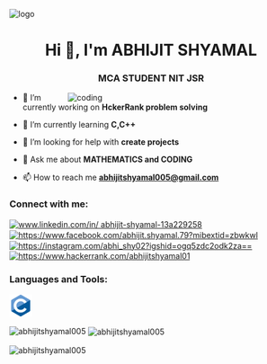 ![logo](https://github.com/abhijitshyamal005/abhijitshyamal005/blob/main/Blue%20Yellow%20Futuristic%20Virtual%20Technology%20Blog%20Banner.png)
<h1 align="center">Hi 👋, I'm ABHIJIT SHYAMAL</h1>
<h3 align="center">MCA STUDENT NIT JSR</h3>
<img align="right" alt="coding" width="400" src="https://user-images.githubusercontent.com/55389276/140866485-8fb1c876-9a8f-4d6a-98dc-08c4981eaf70.gif">

- 🔭 I’m currently working on **HckerRank problem solving**

- 🌱 I’m currently learning **C,C++**

- 🤝 I’m looking for help with **create projects**

- 💬 Ask me about **MATHEMATICS and CODING**

- 📫 How to reach me **abhijitshyamal005@gmail.com**

<h3 align="left">Connect with me:</h3>
<p align="left">
<a href="https://linkedin.com/in/www.linkedin.com/in/ abhijit-shyamal-13a229258" target="blank"><img align="center" src="https://raw.githubusercontent.com/rahuldkjain/github-profile-readme-generator/master/src/images/icons/Social/linked-in-alt.svg" alt="www.linkedin.com/in/ abhijit-shyamal-13a229258" height="30" width="40" /></a>
<a href="https://fb.com/https://www.facebook.com/abhijit.shyamal.79?mibextid=zbwkwl" target="blank"><img align="center" src="https://raw.githubusercontent.com/rahuldkjain/github-profile-readme-generator/master/src/images/icons/Social/facebook.svg" alt="https://www.facebook.com/abhijit.shyamal.79?mibextid=zbwkwl" height="30" width="40" /></a>
<a href="https://instagram.com/https://instagram.com/abhi_shy02?igshid=ogq5zdc2odk2za==" target="blank"><img align="center" src="https://raw.githubusercontent.com/rahuldkjain/github-profile-readme-generator/master/src/images/icons/Social/instagram.svg" alt="https://instagram.com/abhi_shy02?igshid=ogq5zdc2odk2za==" height="30" width="40" /></a>
<a href="https://www.hackerrank.com/https://www.hackerrank.com/abhijitshyamal01" target="blank"><img align="center" src="https://raw.githubusercontent.com/rahuldkjain/github-profile-readme-generator/master/src/images/icons/Social/hackerrank.svg" alt="https://www.hackerrank.com/abhijitshyamal01" height="30" width="40" /></a>
</p>

<h3 align="left">Languages and Tools:</h3>
<p align="left"> <a href="https://www.cprogramming.com/" target="_blank" rel="noreferrer"> <img src="https://raw.githubusercontent.com/devicons/devicon/master/icons/c/c-original.svg" alt="c" width="40" height="40"/> </a> </p>

<p><img align="left" src="https://github-readme-stats.vercel.app/api/top-langs?username=abhijitshyamal005&show_icons=true&locale=en&layout=compact" alt="abhijitshyamal005" /></p>

<p>&nbsp;<img align="center" src="https://github-readme-stats.vercel.app/api?username=abhijitshyamal005&show_icons=true&locale=en" alt="abhijitshyamal005" /></p>

<p><img align="center" src="https://github-readme-streak-stats.herokuapp.com/?user=abhijitshyamal005&" alt="abhijitshyamal005" /></p>
